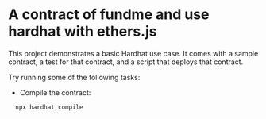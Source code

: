 # A contract of fundme and use hardhat with ethers.js

This project demonstrates a basic Hardhat use case. It comes with a sample contract, a test for that contract, and a script that deploys that contract.

Try running some of the following tasks:

- Compile the contract:
```shell
  npx hardhat compile
```
